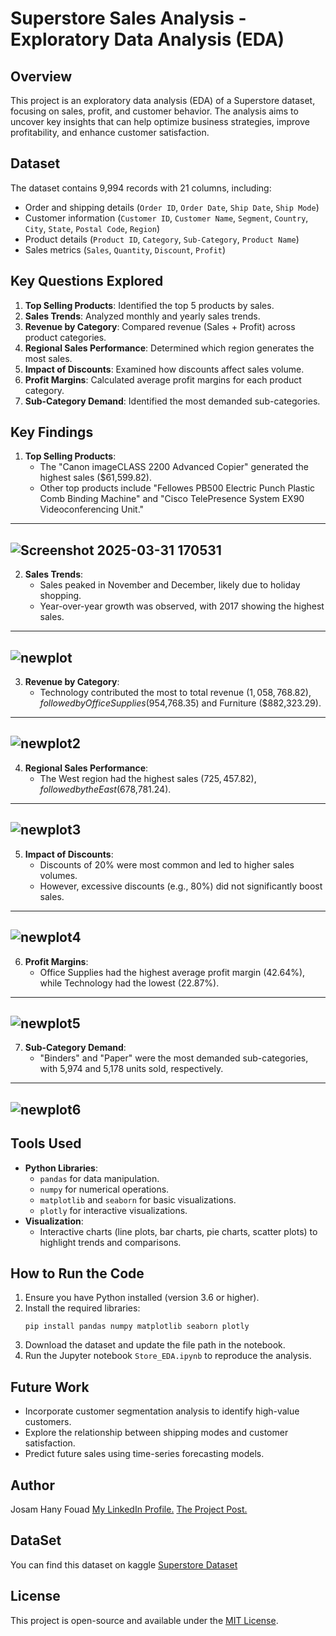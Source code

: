 # Superstore Sales Analysis - Exploratory Data Analysis (EDA)

## Overview
This project is an exploratory data analysis (EDA) of a Superstore dataset, focusing on sales, profit, and customer behavior. The analysis aims to uncover key insights that can help optimize business strategies, improve profitability, and enhance customer satisfaction.

## Dataset
The dataset contains 9,994 records with 21 columns, including:
- Order and shipping details (`Order ID`, `Order Date`, `Ship Date`, `Ship Mode`)
- Customer information (`Customer ID`, `Customer Name`, `Segment`, `Country`, `City`, `State`, `Postal Code`, `Region`)
- Product details (`Product ID`, `Category`, `Sub-Category`, `Product Name`)
- Sales metrics (`Sales`, `Quantity`, `Discount`, `Profit`)

## Key Questions Explored
1. **Top Selling Products**: Identified the top 5 products by sales.
2. **Sales Trends**: Analyzed monthly and yearly sales trends.
3. **Revenue by Category**: Compared revenue (Sales + Profit) across product categories.
4. **Regional Sales Performance**: Determined which region generates the most sales.
5. **Impact of Discounts**: Examined how discounts affect sales volume.
6. **Profit Margins**: Calculated average profit margins for each product category.
7. **Sub-Category Demand**: Identified the most demanded sub-categories.

## Key Findings
1. **Top Selling Products**:
   - The "Canon imageCLASS 2200 Advanced Copier" generated the highest sales ($61,599.82).
   - Other top products include "Fellowes PB500 Electric Punch Plastic Comb Binding Machine" and "Cisco TelePresence System EX90 Videoconferencing Unit."
-----------------------------------------------------------------------------------------------------------------------------------------------------------     
![Screenshot 2025-03-31 170531](https://github.com/user-attachments/assets/7eb55d54-b299-49e6-b2f2-8c1b9a81aa1b)
-----------------------------------------------------------------------------------------------------------------------------------------------------------     


2. **Sales Trends**:
   - Sales peaked in November and December, likely due to holiday shopping.
   - Year-over-year growth was observed, with 2017 showing the highest sales.
-----------------------------------------------------------------------------------------------------------------------------------------------------------     
![newplot](https://github.com/user-attachments/assets/88b84782-0bce-40ac-9e58-f847d74b31fa)
-----------------------------------------------------------------------------------------------------------------------------------------------------------


3. **Revenue by Category**:
   - Technology contributed the most to total revenue ($1,058,768.82), followed by Office Supplies ($954,768.35) and Furniture ($882,323.29).
-----------------------------------------------------------------------------------------------------------------------------------------------------------
![newplot2](https://github.com/user-attachments/assets/064fcc2e-8701-4f51-950d-f3147fae7000)
-----------------------------------------------------------------------------------------------------------------------------------------------------------


4. **Regional Sales Performance**:
   - The West region had the highest sales ($725,457.82), followed by the East ($678,781.24).
-----------------------------------------------------------------------------------------------------------------------------------------------------------
![newplot3](https://github.com/user-attachments/assets/699405fb-5fd7-482c-a896-7c563331f635)
-----------------------------------------------------------------------------------------------------------------------------------------------------------


5. **Impact of Discounts**:
   - Discounts of 20% were most common and led to higher sales volumes.
   - However, excessive discounts (e.g., 80%) did not significantly boost sales.
-----------------------------------------------------------------------------------------------------------------------------------------------------------
![newplot4](https://github.com/user-attachments/assets/c458f719-e359-46fb-b3dc-e33a36572638)
-----------------------------------------------------------------------------------------------------------------------------------------------------------


6. **Profit Margins**:
   - Office Supplies had the highest average profit margin (42.64%), while Technology had the lowest (22.87%).
-----------------------------------------------------------------------------------------------------------------------------------------------------------
![newplot5](https://github.com/user-attachments/assets/e467261a-a0e4-4cc8-8a57-38cc7d266f92)
-----------------------------------------------------------------------------------------------------------------------------------------------------------


7. **Sub-Category Demand**:
   - "Binders" and "Paper" were the most demanded sub-categories, with 5,974 and 5,178 units sold, respectively.
-----------------------------------------------------------------------------------------------------------------------------------------------------------
![newplot6](https://github.com/user-attachments/assets/d932b383-ca2a-4d8f-9e71-36f6d6b2ea58)
-----------------------------------------------------------------------------------------------------------------------------------------------------------


## Tools Used
- **Python Libraries**:
  - `pandas` for data manipulation.
  - `numpy` for numerical operations.
  - `matplotlib` and `seaborn` for basic visualizations.
  - `plotly` for interactive visualizations.
- **Visualization**:
  - Interactive charts (line plots, bar charts, pie charts, scatter plots) to highlight trends and comparisons.

## How to Run the Code
1. Ensure you have Python installed (version 3.6 or higher).
2. Install the required libraries:
   ```
   pip install pandas numpy matplotlib seaborn plotly
   ```
3. Download the dataset and update the file path in the notebook.
4. Run the Jupyter notebook `Store_EDA.ipynb` to reproduce the analysis.

## Future Work
- Incorporate customer segmentation analysis to identify high-value customers.
- Explore the relationship between shipping modes and customer satisfaction.
- Predict future sales using time-series forecasting models.

## Author
Josam Hany Fouad 
[My LinkedIn Profile.](https://www.linkedin.com/in/josam-hany-76b449301/)
[The Project Post.](https://www.linkedin.com/posts/josam-hany-76b449301_datascience-eda-python-activity-7312491519213481984-9KrL?utm_source=share&utm_medium=member_desktop&rcm=ACoAAE0hRQMBJwwXzE_2WIlbIlC2-W8nTypJdkU)  
## DataSet
You can find this dataset on kaggle [Superstore Dataset](https://www.kaggle.com/datasets/vivek468/superstore-dataset-final/data)
## License
This project is open-source and available under the [MIT License](LICENSE).
